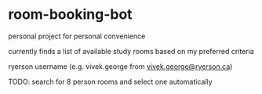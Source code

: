 # room-booking-bot

personal project for personal convenience

currently finds a list of available study rooms based on my  preferred criteria

ryerson username (e.g. vivek.george from vivek.george@ryerson.ca)

TODO: search for 8 person rooms and select one automatically

